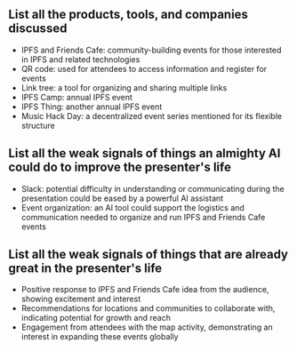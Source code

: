 ## List all the products, tools, and companies discussed
- IPFS and Friends Cafe: community-building events for those interested in IPFS and related technologies
- QR code: used for attendees to access information and register for events
- Link tree: a tool for organizing and sharing multiple links
- IPFS Camp: annual IPFS event
- IPFS Thing: another annual IPFS event
- Music Hack Day: a decentralized event series mentioned for its flexible structure

## List all the weak signals of things an almighty AI could do to improve the presenter's life
- Slack: potential difficulty in understanding or communicating during the presentation could be eased by a powerful AI assistant
- Event organization: an AI tool could support the logistics and communication needed to organize and run IPFS and Friends Cafe events

## List all the weak signals of things that are already great in the presenter's life
- Positive response to IPFS and Friends Cafe idea from the audience, showing excitement and interest
- Recommendations for locations and communities to collaborate with, indicating potential for growth and reach
- Engagement from attendees with the map activity, demonstrating an interest in expanding these events globally